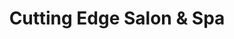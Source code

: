 ---
title: "Cutting Edge Salon & Spa"
url: /charlottesville/cutting-edge-salon-und-spa/
shop: Allgemein
---